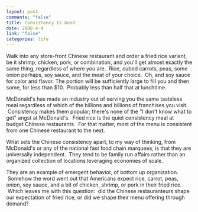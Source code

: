 ```yaml
--- 
layout: post
comments: "false"
title: Consistency Is Good
date: 2008-4-4
link: "false"
categories: life
---
```

Walk into any store-front Chinese restaurant and order a fried rice variant, be it shrimp, chicken, pork, or combination, and you'll get almost exactly the same thing, regardless of where you are.  Rice, cubed carrots, peas, some onion perhaps, soy sauce, and the meat of your choice.  Oh, and soy sauce for color and flavor. The portion will be sufficiently large to fill you and then some, for less than $10.  Probably less than half that at lunchtime. 

McDonald's has made an industry out of serving you the same tasteless meal regardless of which of the billions and billions of franchises you visit.  Consistency makes them popular; there's none of the "I don't know what to get" angst at McDonald's.  Fried rice is the quiet consistency meal at budget Chinese restaurants.  For that matter, most of the menu is consistent from one Chinese restaurant to the next.

What sets the Chinese consistency apart, to my way of thinking, from McDonald's or any of the national fast food chain marquees, is that they are universally independent.  They tend to be family run affairs rather than an organized collection of locations leveraging economies of scale.  

They are an example of emergent behavior, of bottom up organization.  Somehow the word went out that Americans expect rice, carrot, peas, onion, soy sauce, and a bit of chicken, shrimp, or pork in their fried rice.  Which leaves me with this question:  did the Chinese restauranteurs shape our expectation of fried rice, or did we shape their menu offering through demand?
